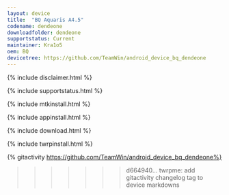 ```yaml
---
layout: device
title:  "BQ Aquaris A4.5"
codename: dendeone
downloadfolder: dendeone
supportstatus: Current
maintainer: Kra1o5
oem: BQ
devicetree: https://github.com/TeamWin/android_device_bq_dendeone
---
```


{% include disclaimer.html %}

{% include supportstatus.html %}

{% include mtkinstall.html %}

{% include appinstall.html %}

{% include download.html %}

{% include twrpinstall.html %}

{% gitactivity  https://github.com/TeamWin/android_device_bq_dendeone%}
>>>>>>> d664940... twrpme: add gitactivity changelog tag to device markdowns
